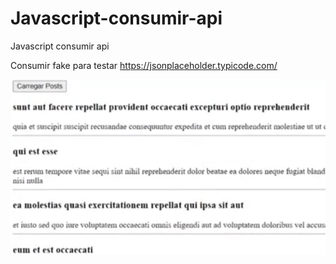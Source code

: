 # Javascript-consumir-api
Javascript consumir api

Consumir fake para testar
https://jsonplaceholder.typicode.com/


<img src="Capturar.PNG" alt="">
